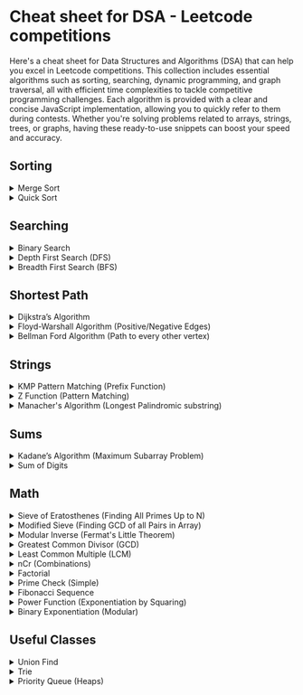 # Cheat sheet for DSA - Leetcode competitions
Here's a cheat sheet for Data Structures and Algorithms (DSA) that can help you excel in Leetcode competitions. This collection includes essential algorithms such as sorting, searching, dynamic programming, and graph traversal, all with efficient time complexities to tackle competitive programming challenges. Each algorithm is provided with a clear and concise JavaScript implementation, allowing you to quickly refer to them during contests. Whether you're solving problems related to arrays, strings, trees, or graphs, having these ready-to-use snippets can boost your speed and accuracy.


## Sorting
<details>
  <summary>Merge Sort</summary>
    
  ### Merge Sort
  
  An efficient, stable, divide and conquer sorting algorithm.
    
  ```javascript
    function mergeSort(arr) {
        if (arr.length <= 1) return arr;
        
        const mid = Math.floor(arr.length / 2);
        const left = mergeSort(arr.slice(0, mid));
        const right = mergeSort(arr.slice(mid));
        
        return merge(left, right);
    }
    
    function merge(left, right) {
        let result = [];
        let i = 0, j = 0;
        
        while (i < left.length && j < right.length) {
            if (left[i] < right[j]) {
                result.push(left[i++]);
            } else {
                result.push(right[j++]);
            }
        }
        
        return result.concat(left.slice(i)).concat(right.slice(j));
    }
  ```
</details>

<details>
  <summary>Quick Sort</summary>
    
  ### Quick Sort
  
  An algorithm to find the maximum sum of a contiguous subarray.
    
  ```javascript
    function quickSort(arr) {
        if (arr.length <= 1) return arr;
        
        const pivot = arr[arr.length - 1];
        const left = [], right = [];
        
        for (let i = 0; i < arr.length - 1; i++) {
            if (arr[i] < pivot) {
                left.push(arr[i]);
            } else {
                right.push(arr[i]);
            }
        }
        
        return [...quickSort(left), pivot, ...quickSort(right)];
    }
  ```
</details>


## Searching
<details>
  <summary>Binary Search</summary>
    
  ### Binary Search
  
  A divide and conquer algorithm to find the position of an element in a sorted array.
    
  ```javascript
   function binarySearch(arr, target) {
    let left = 0;
    let right = arr.length - 1;
    
    while (left <= right) {
        let mid = Math.floor((left + right) / 2);
        
        if (arr[mid] === target) {
            return mid;
        } else if (arr[mid] < target) {
            left = mid + 1;
        } else {
            right = mid - 1;
        }
    }
    
    return -1; // Target not found
  }
  ```
</details>

<details>
  <summary>Depth First Search (DFS)</summary>
    
  ### Depth First Search (DFS)
  
  A graph traversal algorithm that explores as far as possible along each branch before backtracking.
    
  ```javascript
    const graph = [];
    const visited = new Set();
    
    function dfs(index) {
        if (visited.has(index));
        visited.add(index);
        
        graph[index].forEach((neighbor) => {
            if (!visited.has(neighbor)) {
                dfs(neighbor);
            }
        });
    }
  ```
</details>

<details>
  <summary>Breadth First Search (BFS)</summary>
    
  ### Breadth First Search (BFS)
  
  A graph traversal algorithm that explores all the neighbors at the present depth before moving on to nodes at the next depth level.
    
  ```javascript
    const graph = [];
    function bfs(index) {
        let queue = [index];
    
        let visited = new Set();
        visited.add(index);
        
        while (queue.length > 0) {
            let node = queue.shift();
            
            graph[node].forEach((neighbor) => {
                if (!visited.has(neighbor)) {
                    visited.add(neighbor);
                    queue.push(neighbor);
                }
            });
        }
    }
  ```
</details>


## Shortest Path
<details> 
  <summary>Dijkstra’s Algorithm</summary>

  ### Dijkstra’s Algorithm

  An algorithm for finding the shortest paths between nodes in a graph, which may represent, for example, road networks.

  ```javascript
    const graph = [];
    function dijkstra(start) {
        let distances = {};
        let visited = new Set();
        
        for (let node in graph) {
            distances[node] = Infinity;
        }
        distances[start] = 0;
        
        while (visited.size !== Object.keys(graph).length) {
            let closestNode = null;
            for (let node in distances) {
                if (!visited.has(node)) {
                    if (closestNode === null || distances[node] < distances[closestNode]) {
                        closestNode = node;
                    }
                }
            }
            
            visited.add(closestNode);
            
            for (let neighbor in graph[closestNode]) {
                let newDist = distances[closestNode] + graph[closestNode][neighbor];
                if (newDist < distances[neighbor]) {
                    distances[neighbor] = newDist;
                }
            }
        }
        
        return distances;
    }
  ```
</details>

<details> 
  <summary>Floyd-Warshall Algorithm (Positive/Negative Edges)</summary>

  ### Floyd-Warshall Algorithm

  A dynamic programming algorithm for finding shortest paths in a weighted graph with positive or negative edge weights.

  ```javascript
  function floydWarshall(graph) {
    let dist = [];
    const V = graph.length;
    
    for (let i = 0; i < V; i++) {
        dist[i] = [];
        for (let j = 0; j < V; j++) {
            dist[i][j] = graph[i][j];
        }
    }
    
    for (let k = 0; k < V; k++) {
        for (let i = 0; i < V; i++) {
            for (let j = 0; j < V; j++) {
                dist[i][j] = Math.min(dist[i][j], dist[i][k] + dist[k][j]);
            }
        }
    }
    
    return dist;
  }
  ```
</details>

<details> 
  <summary>Bellman Ford Algorithm (Path to every other vertex)</summary>

  ### Bellman Ford Algorithm

  Find the shortest paths from a single source vertex to all other vertices in a weighted graph, handling negative weights.

  ```javascript
  function bellmanFord(graph, source) {
    const distances = Array(graph.length).fill(Infinity);
    distances[source] = 0;

    for (let i = 1; i < graph.length - 1; i++) {
        for (const [u, v, weight] of graph) {
            if (distances[u] !== Infinity && distances[u] + weight < distances[v]) {
                distances[v] = distances[u] + weight;
            }
        }
    }

    for (const [u, v, weight] of graph) {
        if (distances[u] !== Infinity && distances[u] + weight < distances[v]) {
            throw new Error("Graph contains a negative-weight cycle");
        }
    }

    return distances;
  }

  ```
</details>


## Strings
<details> 
  <summary>KMP Pattern Matching (Prefix Function)</summary>

  ### KMP Pattern Matching (Prefix Function)

  Efficient string searching algorithm (Knuth-Morris-Pratt). Find the length of the longest proper prefix of the substring which is also a suffix of this substring

  ```javascript
  function kmpPrefixFunction(s) {
      const prefix = Array(s.length).fill(0);
      for (let i = 1, j = 0; i < s.length; i++) {
          while (j > 0 && s[i] !== s[j]) j = prefix[j - 1];
          if (s[i] === s[j]) j++;
          prefix[i] = j;
      }
      return prefix;
  }

  const str = "ababcab"
  kmpPrefixFunction(str);
  ```
</details>

<details>
  <summary>Z Function (Pattern Matching)</summary>
  
  ### Z Function (Pattern Matching)
  
  The Z-function for a string is an array where the value at index `i` is the length of the longest substring starting from `i` that is also a prefix of the string.
  
  ```javascript
  function zFunction(s) {
      const Z = Array(s.length).fill(0);
      let L = 0, R = 0;
      for (let i = 1; i < s.length; i++) {
          if (i <= R) Z[i] = Math.min(R - i + 1, Z[i - L]);
          while (i + Z[i] < s.length && s[Z[i]] === s[i + Z[i]]) Z[i]++;
          if (i + Z[i] - 1 > R) [L, R] = [i, i + Z[i] - 1];
      }
      return Z;
  }

  const pattern = "abc"
  const str = "ababc"
  zFunction(pattern + '#' + str);
  ```
</details>


<details>
  <summary>Manacher's Algorithm (Longest Palindromic substring)</summary>
  
  ### Manacher's Algorithm
  
  This algorithm is used to find the longest palindromic substring in a given string in linear time.
  
  ```javascript
  function manacher(s) {
    const modifiedStr = `#${s.split('').join('#')}#`;
    const n = modifiedStr.length;
    const p = Array(n).fill(0);
    let center = 0, right = 0;

    for (let i = 0; i < n; i++) {
        if (i < right) {
            p[i] = Math.min(right - i, p[2 * center - i]);
        }
        let a = i + (1 + p[i]);
        let b = i - (1 + p[i]);

        while (a < n && b >= 0 && modifiedStr[a] === modifiedStr[b]) {
            p[i]++;
            a++;
            b--;
        }

        if (i + p[i] > right) {
            center = i;
            right = i + p[i];
        }
    }

    let maxLength = 0, centerIndex = 0;
    for (let i = 0; i < n; i++) {
        if (p[i] > maxLength) {
            maxLength = p[i];
            centerIndex = i;
        }
    }

    return s.substring(Math.floor((centerIndex - maxLength) / 2), Math.floor((centerIndex + maxLength) / 2));
  }
  ```
</details>


## Sums
<details>
  <summary>Kadane’s Algorithm (Maximum Subarray Problem)</summary>
    
  ### Kadane’s Algorithm (Maximum Subarray Problem)
  
  An algorithm to find the maximum sum of a contiguous subarray.
    
  ```javascript
     function maxSubArray(arr) {
        let maxCurrent = arr[0];
        let maxGlobal = arr[0];
        
        for (let i = 1; i < arr.length; i++) {
            maxCurrent = Math.max(arr[i], maxCurrent + arr[i]);
            if (maxCurrent > maxGlobal) {
                maxGlobal = maxCurrent;
            }
        }
        
        return maxGlobal;
    }
  ```
</details>

<details> 
  <summary>Sum of Digits</summary>

  ### Sum of Digits

  Finds the sum of digits of a given number.

  ```javascript
  function sumOfDigits(n) {
      return n.toString().split('').reduce((sum, digit) => sum + parseInt(digit), 0);
  }
  ```
</details>


## Math
<details> 
  <summary>Sieve of Eratosthenes (Finding All Primes Up to N)</summary>

  ### Sieve of Eratosthenes (Finding All Primes Up to N)

  An efficient algorithm to find all primes less than or equal to n.

  ```javascript
  function sieveOfEratosthenes(n) {
    const primes = Array(n + 1).fill(true);
    primes[0] = primes[1] = false;
    
    for (let i = 2; i * i <= n; i++) {
        if (primes[i]) {
            for (let j = i * i; j <= n; j += i) {
                primes[j] = false;
            }
        }
    }
    
    return primes.map((isPrime, index) => isPrime ? index : null).filter(Boolean);
  }
  ```
</details>

<details> 
  <summary>Modified Sieve (Finding GCD of all Pairs in Array)</summary>

  ### Modified Sieve (Finding GCD of all Pairs in Array)

  An efficient algorithm to find gcd all pairs in Array.

  ```javascript
  function gcdOfAllPairs(arr) {

    const maxA = Math.max(...arr);
    
    // Frequency array to store the count of each number in the array
    const freq = new Array(maxA + 1).fill(0);
    arr.forEach(num => freq[num]++);

    // Accumulate the counts of multiples of each number
    for (let i = 1; i <= maxA; i++) {
        for (let j = 2 * i; j <= maxA; j += i) {
            freq[i] += freq[j];
        }
    }

    // Calculate the combinations of pairs (choose 2) for each number's count
    for (let i = 1; i <= maxA; i++) {
        freq[i] = (freq[i] + 1) * freq[i] / 2;
    }

    // Remove over-counting by subtracting the sums of multiples
    for (let i = Math.floor(maxA / 2); i >= 1; i--) {
        for (let j = 2 * i; j <= maxA; j += i) {
            freq[i] -= freq[j];
        }
    }

    // Adjust counts to remove the original occurrences of each number
    for (let x of arr) {
        freq[x]--;
    }

    return freq;
}

var gcdValues = function(nums, queries) {
    const pairs = gcdOfAllPairs(nums);

    const n = pairs.length;
    const MAX_NUM = 50000;

    for (let i = 2; i < n; i++) {
        pairs[i] += pairs[i - 1];
    }

    for (let i = n; i <= MAX_NUM; i++) {
        pairs[i] = pairs[i-1];
    }

    // Binary search
    let res = [];
    for (let q of queries) {
        q++;

        let left = 1, right = MAX_NUM;
        let ans = -1;
        while (left <= right) {
            const mid = Math.floor((left + right) / 2);
            if (pairs[mid] >= q) {
                ans = mid;
                right = mid - 1;
            } else {
                left = mid + 1;
            }
        }

        res.push(ans);
    }

    return res;
};
  ```
</details>

<details> 
  <summary>Modular Inverse (Fermat's Little Theorem)</summary>

  ### Modular Inverse (Fermat's Little Theorem)

  Finds the modular inverse of a under modulo m when m is prime.

  ```javascript
  function modInverse(a, m) {
      return modPow(a, m - 2, m); // Using Fermat's Little Theorem
  }
  ```
</details>

<details> 
  <summary>Greatest Common Divisor (GCD)</summary>
  
  ### Greatest Common Divisor (GCD)
  
  The greatest common divisor of two numbers using Euclid's algorithm.
  
  ```javascript
  function gcd(a, b) {
      return b === 0 ? a : gcd(b, a % b);
  }
  ```
</details>

<details> 
  <summary>Least Common Multiple (LCM)</summary>
  
  ### Least Common Multiple (LCM)
  
  The least common multiple of two numbers.
  
  ```javascript
  function lcm(a, b) {
      return (a * b) / gcd(a, b);
  }
  ```
</details> 

<details> 
  <summary>nCr (Combinations)</summary>

  ### nCr (Combinations)

  Calculates the number of combinations (n choose r).

  ```javascript
  function nCr(n, r) {
      if (r > n) return 0;
      let res = 1;
      for (let i = 0; i < r; i++) {
          res *= (n - i);
          res /= (i + 1);
      }
      return res;
  }
  ```
</details>

<details> 
  <summary>Factorial</summary>

  ### Factorial

  Calculates the factorial of a number n recursively.

  ```javascript
  function factorial(n) {
      return n === 0 ? 1 : n * factorial(n - 1);
  }
  ```
</details>

<details> 
  <summary>Prime Check (Simple)</summary>

  ### Prime Check (Simple)

  A basic algorithm to check if a number is prime.

  ```javascript
  function isPrime(n) {
      if (n <= 1) return false;
      for (let i = 2; i * i <= n; i++) {
          if (n % i === 0) return false;
      }
      return true;
  }
  ```
</details>

<details> 
  <summary>Fibonacci Sequence</summary>
  
  ### Fibonacci Sequence
  
  Generates the nth Fibonacci number iteratively.
  
  ```javascript
  function fibonacci(n) {
      if (n <= 1) return n;
      let a = 0, b = 1;
      for (let i = 2; i <= n; i++) {
          [a, b] = [b, a + b];
      }
      return b;
  }
  ```
</details>

<details> 
  <summary>Power Function (Exponentiation by Squaring)</summary>
  
  ### Power Function (Exponentiation by Squaring)

  Efficiently calculates base^exp.

  ```javascript
  function power(base, exp) {
      if (exp === 0) return 1;
      const pow = Math.abs(exp);
      const half = power(base*base, Math.floor(pow / 2));
      const result = half * (exp % 2 === 0 ? 1 : base);
      return exp < 0 ? 1 / result : result;
  }
  ```
</details>

<details> 
  <summary>Binary Exponentiation (Modular)</summary>

  ### Binary Exponentiation (Modular)

  Computes (base^exp) % mod using efficient binary exponentiation.

  ```javascript
  function modPow(base, exp, mod) {
      let result = 1;
      base = base % mod;
      
      while (exp > 0) {
          if (exp % 2 === 1) result = (result * base) % mod;
          exp = Math.floor(exp / 2);
          base = (base * base) % mod;
      }
      
      return result;
  }
  ```
</details>


## Useful Classes
<details> 
  <summary>Union Find</summary>

  ### Union Find

  The Union-Find algorithm, also known as Disjoint Set Union (DSU), is a data structure that keeps track of a partition of a set into disjoint (non-overlapping) subsets

  ```javascript
      class UnionFind {
        constructor(size) {
            // Initialize the parent array, rank and size array
            this.parent = Array.from({ length: size }, (_, index) => index);
            this.rank = Array(size).fill(1);
            this.size = Array(size).fill(1);
        }
    
        // Find method with path compression
        find(p) {
            if (this.parent[p] !== p) {
                this.parent[p] = this.find(this.parent[p]); // Path compression
            }
            return this.parent[p];
        }
    
        // Union method with union by rank
        union(p, q) {
            const rootP = this.find(p);
            const rootQ = this.find(q);
    
            if (rootP === rootQ) return; // They are already in the same set
    
            // Union by rank
            if (this.rank[rootP] > this.rank[rootQ]) {
                this.parent[rootQ] = rootP;
                this.size[rootP] += this.size[rootQ];
    
            } else if (this.rank[rootP] < this.rank[rootQ]) {
                this.parent[rootP] = rootQ;
                this.size[rootQ] += this.size[rootP];
                
            } else {
                this.parent[rootQ] = rootP;
                this.size[rootP] += this.size[rootQ];
                this.rank[rootP] += 1; // Increment rank if they are of the same rank
            }
        }
    
        // Check if two elements are in the same set
        connected(p, q) {
            return this.find(p) === this.find(q);
        }
    
        // Return the maximum size of the set
        largestSetSize() {
            let maxSize = 0;
            for (const i in this.parent) {
                if (this.parent[i] == i) {
                    maxSize = Math.max(maxSize, this.size[i])
                }
            }
            return maxSize;
        }
    }

    // Example usage
    const uf = new UnionFind(10);
    uf.union(1, 2);
    uf.union(2, 3);
    console.log(uf.find(1)); // Output: 3 (or 1, depending on the union operation)
    console.log(uf.connected(1, 3)); // Output: true
    console.log(uf.connected(1, 4)); // Output: false
  ```
</details>

<details> 
  <summary>Trie</summary>

  ### Trie

  The Trie data structure is a tree-like data structure used for storing a dynamic set of strings

  ```javascript
    class TrieNode {
        constructor() {
            this.children = {};
            this.isEndOfWord = false;
        }
    }
    
    class Trie {
        constructor() {
            this.root = new TrieNode();
        }
    
        // Insert a word into the Trie
        insert(word) {
            let currentNode = this.root;
            for (let char of word) {
                if (!currentNode.children[char]) {
                    currentNode.children[char] = new TrieNode();
                }
                currentNode = currentNode.children[char];
            }
            currentNode.isEndOfWord = true;
        }
    
        // Search for a word in the Trie
        search(word) {
            let currentNode = this.root;
            for (let char of word) {
                if (!currentNode.children[char]) {
                    return false;
                }
                currentNode = currentNode.children[char];
            }
            return currentNode.isEndOfWord;
        }
    
        // Check if there is any word in the Trie that starts with the given prefix
        startsWith(prefix) {
            let currentNode = this.root;
            for (let char of prefix) {
                if (!currentNode.children[char]) {
                    return false;
                }
                currentNode = currentNode.children[char];
            }
            return true;
        }

        // Remove a word from the Trie
        remove(word) {
            const removeHelper = (node, word, depth) => {
                if (depth === word.length) {
                    if (!node.isEndOfWord) return false;
                    node.isEndOfWord = false;
    
                    return Object.keys(node.children).length === 0;
                }
    
                const char = word[depth];
                const childNode = node.children[char];
                if (!childNode) return false;
    
                const shouldDeleteChild = removeHelper(childNode, word, depth + 1);
                if (shouldDeleteChild) {
                    delete node.children[char];
    
                    return Object.keys(node.children).length === 0 && !node.isEndOfWord;
                }
    
                return false;
            };
    
            removeHelper(this.root, word, 0);
        }
    }
  ```
</details>

<details> 
  <summary>Priority Queue (Heaps)</summary>

  A priority queue is a data structure where each element has a priority, and elements with higher priority are dequeued before elements with lower priority.

  ### Min Heap

  The element with the lowest priority (smallest value) is always at the root and is dequeued first.

  ```javascript
    class MinHeap {
        constructor() {
            this.heap = [];
        }
    
        // Helper method to swap elements at two indices
        swap(i, j) {
            [this.heap[i], this.heap[j]] = [this.heap[j], this.heap[i]];
        }
    
        // Insert a new element into the heap
        insert(val) {
            this.heap.push(val);
            this.bubbleUp();
        }
    
        // Bubble up the last element to maintain the heap property
        bubbleUp() {
            let index = this.heap.length - 1;
            while (index > 0) {
                let parentIndex = Math.floor((index - 1) / 2);
                if (this.heap[parentIndex] <= this.heap[index]) break;  // Parent is smaller, heap property is satisfied
                this.swap(index, parentIndex);
                index = parentIndex;
            }
        }
    
        // Extract the minimum element (root) from the heap
        extractMin() {
            if (this.heap.length === 0) return null;
            if (this.heap.length === 1) return this.heap.pop();
    
            const min = this.heap[0];
            this.heap[0] = this.heap.pop();  // Move the last element to the root
            this.bubbleDown();
            return min;
        }
    
        // Bubble down the root element to maintain the heap property
        bubbleDown() {
            let index = 0;
            const length = this.heap.length;
            const element = this.heap[0];
    
            while (true) {
                let leftChildIndex = 2 * index + 1;
                let rightChildIndex = 2 * index + 2;
                let leftChild, rightChild;
                let swapIndex = null;
    
                if (leftChildIndex < length) {
                    leftChild = this.heap[leftChildIndex];
                    if (leftChild < element) {
                        swapIndex = leftChildIndex;
                    }
                }
    
                if (rightChildIndex < length) {
                    rightChild = this.heap[rightChildIndex];
                    if (
                        (swapIndex === null && rightChild < element) ||
                        (swapIndex !== null && rightChild < leftChild)
                    ) {
                        swapIndex = rightChildIndex;
                    }
                }
    
                if (swapIndex === null) break;  // No more swaps needed
                this.swap(index, swapIndex);
                index = swapIndex;
            }
        }
    
        // Peek at the minimum element (root) without removing it
        peek() {
            return this.heap[0];
        }
    }
  ```

  ### Max Heap

  The element with the highest priority (largest value) is at the root and dequeued first.

  ```javascript
    class MaxHeap {
        constructor() {
            this.heap = [];
        }
    
        // Helper method to swap elements at two indices
        swap(i, j) {
            [this.heap[i], this.heap[j]] = [this.heap[j], this.heap[i]];
        }
    
        // Insert a new element into the heap
        insert(val) {
            this.heap.push(val);
            this.bubbleUp();
        }
    
        // Bubble up the last element to maintain the heap property
        bubbleUp() {
            let index = this.heap.length - 1;
            while (index > 0) {
                let parentIndex = Math.floor((index - 1) / 2);
                if (this.heap[parentIndex] >= this.heap[index]) break;  // Parent is larger, heap property is satisfied
                this.swap(index, parentIndex);
                index = parentIndex;
            }
        }
    
        // Extract the maximum element (root) from the heap
        extractMax() {
            if (this.heap.length === 0) return null;
            if (this.heap.length === 1) return this.heap.pop();
    
            const max = this.heap[0];
            this.heap[0] = this.heap.pop();  // Move the last element to the root
            this.bubbleDown();
            return max;
        }
    
        // Bubble down the root element to maintain the heap property
        bubbleDown() {
            let index = 0;
            const length = this.heap.length;
            const element = this.heap[0];
    
            while (true) {
                let leftChildIndex = 2 * index + 1;
                let rightChildIndex = 2 * index + 2;
                let leftChild, rightChild;
                let swapIndex = null;
    
                if (leftChildIndex < length) {
                    leftChild = this.heap[leftChildIndex];
                    if (leftChild > element) {
                        swapIndex = leftChildIndex;
                    }
                }
    
                if (rightChildIndex < length) {
                    rightChild = this.heap[rightChildIndex];
                    if (
                        (swapIndex === null && rightChild > element) ||
                        (swapIndex !== null && rightChild > leftChild)
                    ) {
                        swapIndex = rightChildIndex;
                    }
                }
    
                if (swapIndex === null) break;  // No more swaps needed
                this.swap(index, swapIndex);
                index = swapIndex;
            }
        }
    
        // Peek at the maximum element (root) without removing it
        peek() {
            return this.heap[0];
        }
    }
  ```
</details>
